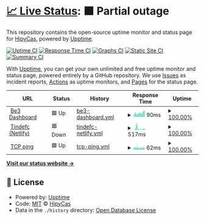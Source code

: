 # [📈 Live Status](https://HipyCas.github.io/status): <!--live status--> **🟧 Partial outage**

This repository contains the open-source uptime monitor and status page for [HipyCas](hipycas.github.io), powered by [Upptime](https://github.com/upptime/upptime).

[![Uptime CI](https://github.com/HipyCas/status/workflows/Uptime%20CI/badge.svg)](https://github.com/upptime/upptime/actions?query=workflow%3A%22Uptime+CI%22)
[![Response Time CI](https://github.com/HipyCas/status/workflows/Response%20Time%20CI/badge.svg)](https://github.com/upptime/upptime/actions?query=workflow%3A%22Response+Time+CI%22)
[![Graphs CI](https://github.com/HipyCas/status/workflows/Graphs%20CI/badge.svg)](https://github.com/upptime/upptime/actions?query=workflow%3A%22Graphs+CI%22)
[![Static Site CI](https://github.com/HipyCas/status/workflows/Static%20Site%20CI/badge.svg)](https://github.com/upptime/upptime/actions?query=workflow%3A%22Static+Site+CI%22)
[![Summary CI](https://github.com/HipyCas/status/workflows/Summary%20CI/badge.svg)](https://github.com/upptime/upptime/actions?query=workflow%3A%22Summary+CI%22)

With [Upptime](https://upptime.js.org), you can get your own unlimited and free uptime monitor and status page, powered entirely by a GitHub repository. We use [Issues](https://github.com/HipyCas/status/issues) as incident reports, [Actions](https://github.com/HipyCas/status/actions) as uptime monitors, and [Pages](https://HipyCas.github.io/status) for the status page.

<!--start: status pages-->
<!-- This summary is generated by Upptime (https://github.com/upptime/upptime) -->
<!-- Do not edit this manually, your changes will be overwritten -->
<!-- prettier-ignore -->
| URL | Status | History | Response Time | Uptime |
| --- | ------ | ------- | ------------- | ------ |
| <img alt="" src="https://icon.horse/icon/be3-dashboard-web.web.app" height="13"> [Be3 Dashboard](https://be3-dashboard-web.web.app) | 🟩 Up | [be3-dashboard.yml](https://github.com/HipyCas/status/commits/HEAD/history/be3-dashboard.yml) | <details><summary><img alt="Response time graph" src="./graphs/be3-dashboard/response-time-week.png" height="20"> 90ms</summary><br><a href="https://HipyCas.github.io/status/history/be3-dashboard"><img alt="Response time 115" src="https://img.shields.io/endpoint?url=https%3A%2F%2Fraw.githubusercontent.com%2FHipyCas%2Fstatus%2FHEAD%2Fapi%2Fbe3-dashboard%2Fresponse-time.json"></a><br><a href="https://HipyCas.github.io/status/history/be3-dashboard"><img alt="24-hour response time 142" src="https://img.shields.io/endpoint?url=https%3A%2F%2Fraw.githubusercontent.com%2FHipyCas%2Fstatus%2FHEAD%2Fapi%2Fbe3-dashboard%2Fresponse-time-day.json"></a><br><a href="https://HipyCas.github.io/status/history/be3-dashboard"><img alt="7-day response time 90" src="https://img.shields.io/endpoint?url=https%3A%2F%2Fraw.githubusercontent.com%2FHipyCas%2Fstatus%2FHEAD%2Fapi%2Fbe3-dashboard%2Fresponse-time-week.json"></a><br><a href="https://HipyCas.github.io/status/history/be3-dashboard"><img alt="30-day response time 99" src="https://img.shields.io/endpoint?url=https%3A%2F%2Fraw.githubusercontent.com%2FHipyCas%2Fstatus%2FHEAD%2Fapi%2Fbe3-dashboard%2Fresponse-time-month.json"></a><br><a href="https://HipyCas.github.io/status/history/be3-dashboard"><img alt="1-year response time 110" src="https://img.shields.io/endpoint?url=https%3A%2F%2Fraw.githubusercontent.com%2FHipyCas%2Fstatus%2FHEAD%2Fapi%2Fbe3-dashboard%2Fresponse-time-year.json"></a></details> | <details><summary><a href="https://HipyCas.github.io/status/history/be3-dashboard">100.00%</a></summary><a href="https://HipyCas.github.io/status/history/be3-dashboard"><img alt="All-time uptime 100.00%" src="https://img.shields.io/endpoint?url=https%3A%2F%2Fraw.githubusercontent.com%2FHipyCas%2Fstatus%2FHEAD%2Fapi%2Fbe3-dashboard%2Fuptime.json"></a><br><a href="https://HipyCas.github.io/status/history/be3-dashboard"><img alt="24-hour uptime 100.00%" src="https://img.shields.io/endpoint?url=https%3A%2F%2Fraw.githubusercontent.com%2FHipyCas%2Fstatus%2FHEAD%2Fapi%2Fbe3-dashboard%2Fuptime-day.json"></a><br><a href="https://HipyCas.github.io/status/history/be3-dashboard"><img alt="7-day uptime 100.00%" src="https://img.shields.io/endpoint?url=https%3A%2F%2Fraw.githubusercontent.com%2FHipyCas%2Fstatus%2FHEAD%2Fapi%2Fbe3-dashboard%2Fuptime-week.json"></a><br><a href="https://HipyCas.github.io/status/history/be3-dashboard"><img alt="30-day uptime 100.00%" src="https://img.shields.io/endpoint?url=https%3A%2F%2Fraw.githubusercontent.com%2FHipyCas%2Fstatus%2FHEAD%2Fapi%2Fbe3-dashboard%2Fuptime-month.json"></a><br><a href="https://HipyCas.github.io/status/history/be3-dashboard"><img alt="1-year uptime 100.00%" src="https://img.shields.io/endpoint?url=https%3A%2F%2Fraw.githubusercontent.com%2FHipyCas%2Fstatus%2FHEAD%2Fapi%2Fbe3-dashboard%2Fuptime-year.json"></a></details>
| <img alt="" src="https://icon.horse/icon/tindefc.netlify.app" height="13"> [Tindefc (Netlify)](https://tindefc.netlify.app) | 🟥 Down | [tindefc-netlify.yml](https://github.com/HipyCas/status/commits/HEAD/history/tindefc-netlify.yml) | <details><summary><img alt="Response time graph" src="./graphs/tindefc-netlify/response-time-week.png" height="20"> 517ms</summary><br><a href="https://HipyCas.github.io/status/history/tindefc-netlify"><img alt="Response time 240" src="https://img.shields.io/endpoint?url=https%3A%2F%2Fraw.githubusercontent.com%2FHipyCas%2Fstatus%2FHEAD%2Fapi%2Ftindefc-netlify%2Fresponse-time.json"></a><br><a href="https://HipyCas.github.io/status/history/tindefc-netlify"><img alt="24-hour response time 1195" src="https://img.shields.io/endpoint?url=https%3A%2F%2Fraw.githubusercontent.com%2FHipyCas%2Fstatus%2FHEAD%2Fapi%2Ftindefc-netlify%2Fresponse-time-day.json"></a><br><a href="https://HipyCas.github.io/status/history/tindefc-netlify"><img alt="7-day response time 517" src="https://img.shields.io/endpoint?url=https%3A%2F%2Fraw.githubusercontent.com%2FHipyCas%2Fstatus%2FHEAD%2Fapi%2Ftindefc-netlify%2Fresponse-time-week.json"></a><br><a href="https://HipyCas.github.io/status/history/tindefc-netlify"><img alt="30-day response time 431" src="https://img.shields.io/endpoint?url=https%3A%2F%2Fraw.githubusercontent.com%2FHipyCas%2Fstatus%2FHEAD%2Fapi%2Ftindefc-netlify%2Fresponse-time-month.json"></a><br><a href="https://HipyCas.github.io/status/history/tindefc-netlify"><img alt="1-year response time 240" src="https://img.shields.io/endpoint?url=https%3A%2F%2Fraw.githubusercontent.com%2FHipyCas%2Fstatus%2FHEAD%2Fapi%2Ftindefc-netlify%2Fresponse-time-year.json"></a></details> | <details><summary><a href="https://HipyCas.github.io/status/history/tindefc-netlify">100.00%</a></summary><a href="https://HipyCas.github.io/status/history/tindefc-netlify"><img alt="All-time uptime 100.00%" src="https://img.shields.io/endpoint?url=https%3A%2F%2Fraw.githubusercontent.com%2FHipyCas%2Fstatus%2FHEAD%2Fapi%2Ftindefc-netlify%2Fuptime.json"></a><br><a href="https://HipyCas.github.io/status/history/tindefc-netlify"><img alt="24-hour uptime 100.00%" src="https://img.shields.io/endpoint?url=https%3A%2F%2Fraw.githubusercontent.com%2FHipyCas%2Fstatus%2FHEAD%2Fapi%2Ftindefc-netlify%2Fuptime-day.json"></a><br><a href="https://HipyCas.github.io/status/history/tindefc-netlify"><img alt="7-day uptime 100.00%" src="https://img.shields.io/endpoint?url=https%3A%2F%2Fraw.githubusercontent.com%2FHipyCas%2Fstatus%2FHEAD%2Fapi%2Ftindefc-netlify%2Fuptime-week.json"></a><br><a href="https://HipyCas.github.io/status/history/tindefc-netlify"><img alt="30-day uptime 100.00%" src="https://img.shields.io/endpoint?url=https%3A%2F%2Fraw.githubusercontent.com%2FHipyCas%2Fstatus%2FHEAD%2Fapi%2Ftindefc-netlify%2Fuptime-month.json"></a><br><a href="https://HipyCas.github.io/status/history/tindefc-netlify"><img alt="1-year uptime 100.00%" src="https://img.shields.io/endpoint?url=https%3A%2F%2Fraw.githubusercontent.com%2FHipyCas%2Fstatus%2FHEAD%2Fapi%2Ftindefc-netlify%2Fuptime-year.json"></a></details>
| <img alt="" src="https://icon.horse/icon/github.com" height="13"> [TCP ping](1.1.1.1) | 🟩 Up | [tcp-ping.yml](https://github.com/HipyCas/status/commits/HEAD/history/tcp-ping.yml) | <details><summary><img alt="Response time graph" src="./graphs/tcp-ping/response-time-week.png" height="20"> 62ms</summary><br><a href="https://HipyCas.github.io/status/history/tcp-ping"><img alt="Response time 67" src="https://img.shields.io/endpoint?url=https%3A%2F%2Fraw.githubusercontent.com%2FHipyCas%2Fstatus%2FHEAD%2Fapi%2Ftcp-ping%2Fresponse-time.json"></a><br><a href="https://HipyCas.github.io/status/history/tcp-ping"><img alt="24-hour response time 58" src="https://img.shields.io/endpoint?url=https%3A%2F%2Fraw.githubusercontent.com%2FHipyCas%2Fstatus%2FHEAD%2Fapi%2Ftcp-ping%2Fresponse-time-day.json"></a><br><a href="https://HipyCas.github.io/status/history/tcp-ping"><img alt="7-day response time 62" src="https://img.shields.io/endpoint?url=https%3A%2F%2Fraw.githubusercontent.com%2FHipyCas%2Fstatus%2FHEAD%2Fapi%2Ftcp-ping%2Fresponse-time-week.json"></a><br><a href="https://HipyCas.github.io/status/history/tcp-ping"><img alt="30-day response time 65" src="https://img.shields.io/endpoint?url=https%3A%2F%2Fraw.githubusercontent.com%2FHipyCas%2Fstatus%2FHEAD%2Fapi%2Ftcp-ping%2Fresponse-time-month.json"></a><br><a href="https://HipyCas.github.io/status/history/tcp-ping"><img alt="1-year response time 65" src="https://img.shields.io/endpoint?url=https%3A%2F%2Fraw.githubusercontent.com%2FHipyCas%2Fstatus%2FHEAD%2Fapi%2Ftcp-ping%2Fresponse-time-year.json"></a></details> | <details><summary><a href="https://HipyCas.github.io/status/history/tcp-ping">100.00%</a></summary><a href="https://HipyCas.github.io/status/history/tcp-ping"><img alt="All-time uptime 100.00%" src="https://img.shields.io/endpoint?url=https%3A%2F%2Fraw.githubusercontent.com%2FHipyCas%2Fstatus%2FHEAD%2Fapi%2Ftcp-ping%2Fuptime.json"></a><br><a href="https://HipyCas.github.io/status/history/tcp-ping"><img alt="24-hour uptime 100.00%" src="https://img.shields.io/endpoint?url=https%3A%2F%2Fraw.githubusercontent.com%2FHipyCas%2Fstatus%2FHEAD%2Fapi%2Ftcp-ping%2Fuptime-day.json"></a><br><a href="https://HipyCas.github.io/status/history/tcp-ping"><img alt="7-day uptime 100.00%" src="https://img.shields.io/endpoint?url=https%3A%2F%2Fraw.githubusercontent.com%2FHipyCas%2Fstatus%2FHEAD%2Fapi%2Ftcp-ping%2Fuptime-week.json"></a><br><a href="https://HipyCas.github.io/status/history/tcp-ping"><img alt="30-day uptime 100.00%" src="https://img.shields.io/endpoint?url=https%3A%2F%2Fraw.githubusercontent.com%2FHipyCas%2Fstatus%2FHEAD%2Fapi%2Ftcp-ping%2Fuptime-month.json"></a><br><a href="https://HipyCas.github.io/status/history/tcp-ping"><img alt="1-year uptime 100.00%" src="https://img.shields.io/endpoint?url=https%3A%2F%2Fraw.githubusercontent.com%2FHipyCas%2Fstatus%2FHEAD%2Fapi%2Ftcp-ping%2Fuptime-year.json"></a></details>

<!--end: status pages-->

[**Visit our status website →**](https://HipyCas.github.io/status)

## 📄 License

- Powered by: [Upptime](https://github.com/upptime/upptime)
- Code: [MIT](./LICENSE) © [HipyCas](hipycas.github.io)
- Data in the `./history` directory: [Open Database License](https://opendatacommons.org/licenses/odbl/1-0/)
